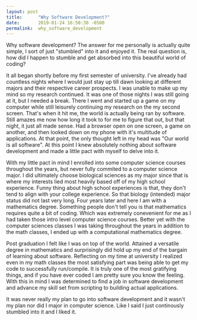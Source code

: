 ```yaml
---
layout: post
title:      "Why Software Development?"
date:       2019-01-24 16:50:30 -0500
permalink:  why_software_development
---
```



Why software development? The answer for me personally is actually quite simple, I sort of just "stumbled" into it and enjoyed it. The real question is, how did I happen to stumble and get absorbed into this beautiful world of coding?

It all began shortly before my first semester of university. I've already had countless nights where I would just stay up till dawn looking at different majors and their respective career prospects. I was unable to make up my mind so my research continued. It was one of those nights I was still going at it, but I needed a break. There I went and started up a game on my computer while still leisurely continuing my research on the my second screen. That's when it hit me, the world is actually being ran by software. Still amazes me now how long it took to for me to figure that out, but that night, it just all made sense. Had a browser open on one screen, a game on another, and then looked down on my phone with it's multitude of applications. At that point, the only thought left in my head was "Our world is all software". At this point I knew absolutely nothing about software development and made a little pact with myself to delve into it.

With my little pact in mind I enrolled into some computer science courses throughout the years, but never fully commited to a computer science major. I did ultimately choose biological sciences as my major since that is where my interests lied most heavily based off of my high school experience. Funny thing about high school experiences is that, they don't tend to align with your college experience. So that biology (intended) major status did not last very long. Four years later and here I am with a mathematics degree. Something people don't tell you is that mathematics requires quite a bit of coding. Which was extremely conevenient for me as I had taken those intro level computer science courses. Better yet with the computer sciences classes I was taking throughout the years in addition to the math classes, I ended up with a computational mathematics degree.

Post graduation I felt like I was on top of the world. Attained a versatile degree in mathematics and surprisingly did hold up my end of the bargain of learning about software. Reflecting on my time at university I realized even in my math classes the most satisfying part was being able to get my code to successfully run/compile. It is truly one of the most gratifying things, and if you have ever coded I am pretty sure you know the feeling. With this in mind I was determined to find a job in software development and advance my skill set from scripting to building actual applications.

It was never really my plan to go into software development and it wasn't my plan nor did I major in computer science. Like I said I just continously stumbled into it and I liked it.
